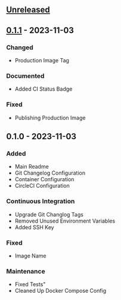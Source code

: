 <a name="unreleased"></a>
## [Unreleased]


<a name="0.1.1"></a>
## [0.1.1] - 2023-11-03
### Changed
- Production Image Tag

### Documented
- Added CI Status Badge

### Fixed
- Publishing Production Image


<a name="0.1.0"></a>
## 0.1.0 - 2023-11-03
### Added
- Main Readme
- Git Changelog Configuration
- Container Configuration
- CircleCI Configuration

### Continuous Integration
- Upgrade Git Changlog Tags
- Removed Unused Environment Variables
- Added SSH Key

### Fixed
- Image Name

### Maintenance
- Fixed Tests"
- Cleaned Up Docker Compose Config


[Unreleased]: https://github.com/kohirens/docker-alpine-awscli/compare/0.1.1...HEAD
[0.1.1]: https://github.com/kohirens/docker-alpine-awscli/compare/0.1.0...0.1.1
